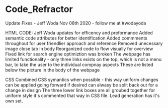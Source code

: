 # Code_Refractor

Update Fixes - Jeff Woda Nov 08th 2020 - follow me at #wodayoda

HTML CODE:
Jeff Woda updates for efficency and preformance
Added semantic code attributes for better identification
Added commments throughout for user friendlier approach and reference
Removed unecessary image close tab in body
Reorganized code to flow visually for overview
Fixed link for search engine optimiztion was broken
The webpage has limited functionality - only three links exists on the top, which is not a menu bar, to take the user to the individual compnay aspects
These are listed below the picture in the body of the webpage

CSS
Combined CSS symantics when possible - this way uniform changes can be applied going forward if desired can alwasy be split back out for a change in design
The three lower link boxes are all groubed together for uniform style it's commented that way in CSS file. 
Lead generation has it's own set.
